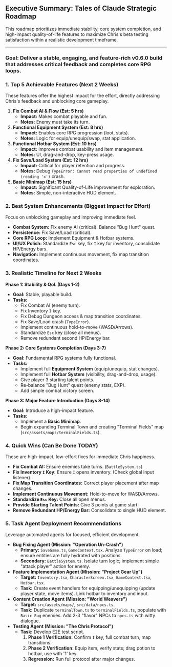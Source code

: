 ## Executive Summary: Tales of Claude Strategic Roadmap

This roadmap prioritizes immediate stability, core system completion, and high-impact quality-of-life features to maximize Chris's beta testing satisfaction within a realistic development timeframe.

---

### **Goal:** Deliver a stable, engaging, and feature-rich v0.6.0 build that addresses critical feedback and completes core RPG loops.

### **1. Top 5 Achievable Features (Next 2 Weeks)**

These features offer the highest impact for the effort, directly addressing Chris's feedback and unblocking core gameplay.

1.  **Fix Combat AI & Flow (Est: 5 hrs)**
    *   **Impact:** Makes combat playable and fun.
    *   **Notes:** Enemy must take its turn.
2.  **Functional Equipment System (Est: 8 hrs)**
    *   **Impact:** Enables core RPG progression (loot, stats).
    *   **Notes:** Logic for equip/unequip/swap, stat application.
3.  **Functional Hotbar System (Est: 10 hrs)**
    *   **Impact:** Improves combat usability and item management.
    *   **Notes:** UI, drag-and-drop, key-press usage.
4.  **Fix Save/Load System (Est: 12 hrs)**
    *   **Impact:** Critical for player retention and progress.
    *   **Notes:** Debug `TypeError: Cannot read properties of undefined (reading 'x')` crash.
5.  **Basic Minimap (Est: 15 hrs)**
    *   **Impact:** Significant Quality-of-Life improvement for exploration.
    *   **Notes:** Simple, non-interactive HUD element.

### **2. Best System Enhancements (Biggest Impact for Effort)**

Focus on unblocking gameplay and improving immediate feel.

*   **Combat System:** Fix enemy AI (critical). Balance "Bug Hunt" quest.
*   **Persistence:** Fix Save/Load (critical).
*   **Core RPG Loop:** Implement Equipment & Hotbar systems.
*   **UI/UX Polish:** Standardize `Esc` key, fix `I` key for inventory, consolidate HP/Energy bars.
*   **Navigation:** Implement continuous movement, fix map transition coordinates.

### **3. Realistic Timeline for Next 2 Weeks**

**Phase 1: Stability & QoL (Days 1-2)**
*   **Goal:** Stable, playable build.
*   **Tasks:**
    *   Fix Combat AI (enemy turn).
    *   Fix Inventory `I` key.
    *   Fix Debug Dungeon access & map transition coordinates.
    *   Fix Save/Load crash (`TypeError`).
    *   Implement continuous hold-to-move (WASD/Arrows).
    *   Standardize `Esc` key (close all menus).
    *   Remove redundant second HP/Energy bar.

**Phase 2: Core Systems Completion (Days 3-7)**
*   **Goal:** Fundamental RPG systems fully functional.
*   **Tasks:**
    *   Implement full **Equipment System** (equip/unequip, stat changes).
    *   Implement full **Hotbar System** (visibility, drag-and-drop, usage).
    *   Give player 3 starting talent points.
    *   Re-balance "Bug Hunt" quest (enemy stats, EXP).
    *   Add simple combat victory screen.

**Phase 3: Major Feature Introduction (Days 8-14)**
*   **Goal:** Introduce a high-impact feature.
*   **Tasks:**
    *   Implement a **Basic Minimap**.
    *   Begin expanding Terminal Town and creating "Terminal Fields" map (`src/assets/maps/terminalFields.ts`).

### **4. Quick Wins (Can Be Done TODAY)**

These are high-impact, low-effort fixes for immediate Chris happiness.

*   **Fix Combat AI:** Ensure enemies take turns. (`BattleSystem.ts`)
*   **Fix Inventory `I` Key:** Ensure `I` opens inventory. (Check global input listener).
*   **Fix Map Transition Coordinates:** Correct player placement after map changes.
*   **Implement Continuous Movement:** Hold-to-move for WASD/Arrows.
*   **Standardize `Esc` Key:** Close all open menus.
*   **Provide Starting Talent Points:** Give 3 points at game start.
*   **Remove Redundant HP/Energy Bar:** Consolidate to single HUD element.

### **5. Task Agent Deployment Recommendations**

Leverage automated agents for focused, efficient development.

*   **Bug Fixing Agent (Mission: "Operation Un-Crash")**
    *   **Primary:** `SaveGame.ts`, `GameContext.tsx`. Analyze `TypeError` on load; ensure entities are fully hydrated with positions.
    *   **Secondary:** `BattleSystem.ts`. Isolate turn logic; implement simple "attack player" action for enemy.
*   **Feature Implementation Agent (Mission: "Project Gear Up")**
    *   **Target:** `Inventory.tsx`, `CharacterScreen.tsx`, `GameContext.tsx`, `Hotbar.tsx`.
    *   **Task:** Create event handlers for equipping/unequipping (update player state, move items). Link hotbar to inventory and input.
*   **Content Creation Agent (Mission: "World Weavers")**
    *   **Target:** `src/assets/maps/`, `src/data/npcs.ts`.
    *   **Task:** Duplicate `terminalTown.ts` to `terminalFields.ts`, populate with `Basic Bug` enemies. Add 2-3 "flavor" NPCs to `npcs.ts` with witty dialogue.
*   **Testing Agent (Mission: "The Chris Protocol")**
    *   **Task:** Develop E2E test script.
        1.  **Phase 1 Verification:** Confirm `I` key, full combat turn, map transitions.
        2.  **Phase 2 Verification:** Equip item, verify stats; drag potion to hotbar, use with '1' key.
        3.  **Regression:** Run full protocol after major changes.